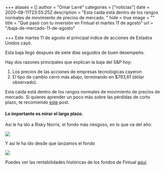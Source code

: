 +++
aliases = []
author = "Omar Larré"
categories = ["noticias"]
date = 2020-08-11T23:55:25Z
description = "Esta caída está dentro de los rangos normales de movimiento de precios de mercado. "
hide = true
image = ""
title = "Qué pasó con tu inversión en Fintual el martes 11 de agosto"
url = "/baja-de-mercado-11-de-agosto"

+++
Este martes 11 de agosto el principal índice de acciones de Estados Unidos cayó.

Esta baja llegó después de siete días seguidos de buen desempeño.

Hay dos razones principales que explican la baja del S&P hoy:

1. Los precios de las acciones de empresas tecnológicas cayeron
2. El tipo de cambio cerró más abajo, terminando en $793,61 (dólar observado).

Esta caída está dentro de los rangos normales de movimiento de precios de mercado. Si quieres aprender un poco más sobre las pérdidas de corto plazo, te recomiendo [este](https://edu.fintual.cl/p%C3%A9rdidas-de-corto-plazo-t%C3%B3mate-unos-minutos-y-lee-esto-e222b63f3939/) post.

#### Lo importante es mirar el largo plazo.

Así le ha ido a Risky Norris, el fondo más riesgoso, en lo que va del año:

![](/uploads/2020-08-12/norris-ytd-q0-agosto.png)

Y así le ha ido desde que lanzamos el fondo

![](/uploads/2020-08-12/norris-alltime.png)

Puedes ver las rentabilidades históricas de los fondos de Fintual [aquí](https://rentabilidad.fintual.com/).